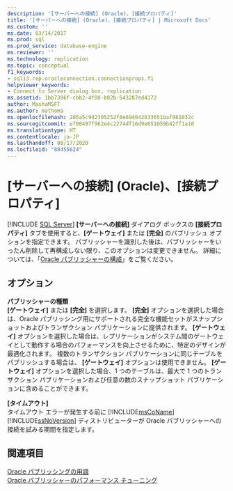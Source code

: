 ```yaml
---
description: '[サーバーへの接続] (Oracle)、[接続プロパティ]'
title: '[サーバーへの接続] (Oracle)、[接続プロパティ] | Microsoft Docs'
ms.custom: ''
ms.date: 03/14/2017
ms.prod: sql
ms.prod_service: database-engine
ms.reviewer: ''
ms.technology: replication
ms.topic: conceptual
f1_keywords:
- sql13.rep.oracleconnection.connectionprops.f1
helpviewer_keywords:
- Connect to Server dialog box, replication
ms.assetid: 1bb7396f-cbb2-4f88-b82b-543287ed4172
author: MashaMSFT
ms.author: mathoma
ms.openlocfilehash: 2d6a5c942305252f8e694042633651baf981032c
ms.sourcegitcommit: e700497f962e4c2274df16d9e651059b42ff1a10
ms.translationtype: HT
ms.contentlocale: ja-JP
ms.lasthandoff: 08/17/2020
ms.locfileid: "88455624"
---
```

# <a name="connect-to-server-oracle-connection-properties"></a>[サーバーへの接続] (Oracle)、[接続プロパティ]
 [!INCLUDE [SQL Server](../../includes/applies-to-version/sqlserver.md)]
  **[サーバーへの接続]** ダイアログ ボックスの **[接続プロパティ]** タブを使用すると、**[ゲートウェイ]** または **[完全]** のパブリッシュ オプションを指定できます。 パブリッシャーを識別した後は、パブリッシャーをいったん削除して再構成しない限り、このオプションは変更できません。 詳細については、「[Oracle パブリッシャーの構成](../../relational-databases/replication/non-sql/configure-an-oracle-publisher.md)」をご覧ください。  
  
## <a name="options"></a>オプション  
 **パブリッシャーの種類**  
 **[ゲートウェイ]** または **[完全]** を選択します。 **[完全]** オプションを選択した場合は、Oracle パブリッシング用にサポートされる完全な機能セットがスナップショットおよびトランザクション パブリケーションに提供されます。 **[ゲートウェイ]** オプションを選択した場合は、レプリケーションがシステム間のゲートウェイとして動作する場合のパフォーマンスを向上させるために、特定のデザインが最適化されます。 複数のトランザクション パブリケーションに同じテーブルをパブリッシュする場合は、 **[ゲートウェイ]** オプションは使用できません。 **[ゲートウェイ]** オプションを選択した場合、1 つのテーブルは、最大で 1 つのトランザクション パブリケーションおよび任意の数のスナップショット パブリケーションに含めることができます。  
  
 **[タイムアウト]**  
 タイムアウト エラーが発生する前に [!INCLUDE[msCoName](../../includes/msconame-md.md)] [!INCLUDE[ssNoVersion](../../includes/ssnoversion-md.md)] ディストリビューターが Oracle パブリッシャーへの接続を試みる期間を指定します。  
  
## <a name="see-also"></a>関連項目  
 [Oracle パブリッシングの用語](../../relational-databases/replication/non-sql/glossary-of-terms-for-oracle-publishing.md)   
 [Oracle パブリッシャーのパフォーマンス チューニング](../../relational-databases/replication/non-sql/performance-tuning-for-oracle-publishers.md)  
  
  
